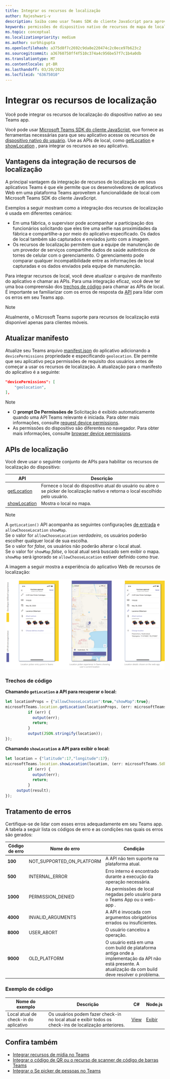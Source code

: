 ```yaml
---
title: Integrar os recursos de localização
author: Rajeshwari-v
description: Saiba como usar Teams SDK do cliente JavaScript para aproveitar recursos de localização usando trechos de código e exemplos
keywords: permissões de dispositivo nativo de recursos de mapa de localização
ms.topic: conceptual
ms.localizationpriority: medium
ms.author: surbhigupta
ms.openlocfilehash: a375d8f7c2692c9da8e220474c2c0ece97b623c2
ms.sourcegitcommit: a36760750ff4f510c374a4c956be57f7c1b4a0db
ms.translationtype: MT
ms.contentlocale: pt-BR
ms.lasthandoff: 03/20/2022
ms.locfileid: "63675010"
---
```

# <a name="integrate-location-capabilities"></a>Integrar os recursos de localização

Você pode integrar os recursos de localização do dispositivo nativo ao seu Teams app.  

Você pode usar [Microsoft Teams SDK do cliente JavaScript](/javascript/api/overview/msteams-client?view=msteams-client-js-latest&preserve-view=true), que fornece as ferramentas necessárias para que seu aplicativo acesse os recursos de [dispositivo nativo do usuário](native-device-permissions.md). Use as APIs de local, como [getLocation](/javascript/api/@microsoft/teams-js/microsoftteams.location?view=msteams-client-js-latest#getLocation_LocationProps___error__SdkError__location__Location_____void_&preserve-view=true) e [showLocation](/javascript/api/@microsoft/teams-js/microsoftteams.location?view=msteams-client-js-latest#showLocation_Location___error__SdkError__status__boolean_____void_&preserve-view=true) , para integrar os recursos ao seu aplicativo.

## <a name="advantages-of-integrating-location-capabilities"></a>Vantagens da integração de recursos de localização

A principal vantagem da integração de recursos de localização em seus aplicativos Teams é que ele permite que os desenvolvedores de aplicativos Web em uma plataforma Teams aproveitem a funcionalidade de local com Microsoft Teams SDK do cliente JavaScript.

Exemplos a seguir mostram como a integração dos recursos de localização é usada em diferentes cenários:

* Em uma fábrica, o supervisor pode acompanhar a participação dos funcionários solicitando que eles tire uma selfie nas proximidades da fábrica e compartilhe-a por meio do aplicativo especificado. Os dados de local também são capturados e enviados junto com a imagem.
* Os recursos de localização permitem que a equipe de manutenção de um provedor de serviços compartilhe dados de saúde autênticos de torres de celular com o gerenciamento. O gerenciamento pode comparar qualquer incompatibilidade entre as informações de local capturadas e os dados enviados pela equipe de manutenção.

Para integrar recursos de local, você deve atualizar o arquivo de manifesto do aplicativo e chamar as APIs. Para uma integração eficaz, você deve ter uma boa compreensão dos [trechos de código](#code-snippets) para chamar as APIs de local.
É importante se familiarizar com os erros de resposta da [API](#error-handling) para lidar com os erros em seu Teams app.

> [!NOTE]
> Atualmente, o Microsoft Teams suporte para recursos de localização está disponível apenas para clientes móveis.

## <a name="update-manifest"></a>Atualizar manifesto

Atualize seu Teams arquivo [manifest.json](../../resources/schema/manifest-schema.md#devicepermissions) do aplicativo adicionando a `devicePermissions` propriedade e especificando `geolocation`. Ele permite que seu aplicativo peça permissões de requisito dos usuários antes de começar a usar os recursos de localização. A atualização para o manifesto do aplicativo é a seguinte:

``` json
"devicePermissions": [
    "geolocation",
],
```

> [!NOTE]
> * O **prompt De Permissões de** Solicitação é exibido automaticamente quando uma API Teams relevante é iniciada. Para obter mais informações, consulte [request device permissions](native-device-permissions.md).
> * As permissões do dispositivo são diferentes no navegador. Para obter mais informações, consulte [browser device permissions](browser-device-permissions.md).

## <a name="location-apis"></a>APIs de localização

Você deve usar o seguinte conjunto de APIs para habilitar os recursos de localização do dispositivo:

| API      | Descrição   |
| --- | --- |
|[getLocation](/javascript/api/@microsoft/teams-js/microsoftteams.location?view=msteams-client-js-latest#getLocation_LocationProps___error__SdkError__location__Location_____void_&preserve-view=true) | Fornece o local do dispositivo atual do usuário ou abre o se picker de localização nativo e retorna o local escolhido pelo usuário. |
|[showLocation](/javascript/api/@microsoft/teams-js/microsoftteams.location?view=msteams-client-js-latest#showLocation_Location___error__SdkError__status__boolean_____void_&preserve-view=true) | Mostra o local no mapa. |

> [!NOTE]
> A `getLocation()` API acompanha as seguintes configurações [de entrada](/javascript/api/@microsoft/teams-js/locationprops?view=msteams-client-js-latest&preserve-view=true) e `allowChooseLocation` `showMap`. <br/> Se o valor for `allowChooseLocation` *verdadeiro*, os usuários poderão escolher qualquer local de sua escolha.<br/>  Se o valor for *false*, os usuários não poderão alterar o local atual.<br/> Se o valor for `showMap` *false*, o local atual será buscado sem exibir o mapa. `showMap` será ignorado se `allowChooseLocation` estiver definido como *true*.

A imagem a seguir mostra a experiência do aplicativo Web de recursos de localização:

![experiência do aplicativo web para recursos de localização](../../assets/images/tabs/location-capability.png)

### <a name="code-snippets"></a>Trechos de código

**Chamando `getLocation` a API para recuperar o local:**

```javascript
let locationProps = {"allowChooseLocation":true,"showMap":true};
microsoftTeams.location.getLocation(locationProps, (err: microsoftTeams.SdkError, location: microsoftTeams.location.Location) => {
          if (err) {
            output(err);
            return;
          }
          output(JSON.stringify(location));
});
```

**Chamando `showLocation` a API para exibir o local:**

```javascript
let location = {"latitude":17,"longitude":17};
microsoftTeams.location.showLocation(location, (err: microsoftTeams.SdkError, result: boolean) => {
          if (err) {
            output(err);
            return;
          }
     output(result);
});
```

## <a name="error-handling"></a>Tratamento de erros

Certifique-se de lidar com esses erros adequadamente em seu Teams app. A tabela a seguir lista os códigos de erro e as condições nas quais os erros são gerados:

|Código de erro |  Nome do erro     | Condição|
| --------- | --------------- | -------- |
| **100** | NOT_SUPPORTED_ON_PLATFORM | A API não tem suporte na plataforma atual.|
| **500** | INTERNAL_ERROR | Erro interno é encontrado durante a execução da operação necessária.|
| **1000** | PERMISSION_DENIED |As permissões de local negadas pelo usuário para o Teams App ou o web-app .|
| **4000** | INVALID_ARGUMENTS | A API é invocada com argumentos obrigatórios errados ou insuficientes.|
| **8000** | USER_ABORT |O usuário cancelou a operação.|
| **9000** | OLD_PLATFORM | O usuário está em uma com build de plataforma antiga onde a implementação da API não está presente. A atualização da com build deve resolver o problema.|

### <a name="code-sample"></a>Exemplo de código

|Nome do exemplo | Descrição | C# | Node.js |
|----------------|-----------------|--------------|--------------|
| Local atual de check-in do aplicativo | Os usuários podem fazer check-in no local atual e exibir todos os check-ins de localização anteriores.| [View](https://github.com/OfficeDev/Microsoft-Teams-Samples/tree/main/samples/app-checkin-location/csharp) | [Exibir](https://github.com/OfficeDev/Microsoft-Teams-Samples/tree/main/samples/app-checkin-location/nodejs) |

## <a name="see-also"></a>Confira também

* [Integrar recursos de mídia no Teams](mobile-camera-image-permissions.md)
* [Integrar o código de QR ou o recurso de scanner de código de barras Teams](qr-barcode-scanner-capability.md)
* [Integrar o Se picker de pessoas no Teams](people-picker-capability.md)
